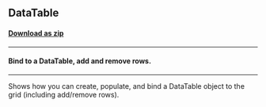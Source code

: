## DataTable
#### [Download as zip](https://grapecity.github.io/DownGit/#/home?url=https://github.com/GrapeCity/ComponentOne-WinForms-Samples/tree/master/NetFramework\FlexGrid\VB\DataTable)
____
#### Bind to a DataTable, add and remove rows.
____
Shows how you can create, populate, and bind a DataTable object to the grid (including add/remove rows).
